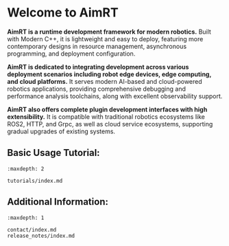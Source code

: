 # Welcome to AimRT

**AimRT is a runtime development framework for modern robotics.** Built with Modern C++, it is lightweight and easy to deploy, featuring more contemporary designs in resource management, asynchronous programming, and deployment configuration.

**AimRT is dedicated to integrating development across various deployment scenarios including robot edge devices, edge computing, and cloud platforms.** It serves modern AI-based and cloud-powered robotics applications, providing comprehensive debugging and performance analysis toolchains, along with excellent observability support.

**AimRT also offers complete plugin development interfaces with high extensibility.** It is compatible with traditional robotics ecosystems like ROS2, HTTP, and Grpc, as well as cloud service ecosystems, supporting gradual upgrades of existing systems.

## **Basic Usage Tutorial**:
```{toctree}
:maxdepth: 2

tutorials/index.md
```

## **Additional Information**:
```{toctree}
:maxdepth: 1

contact/index.md
release_notes/index.md
```